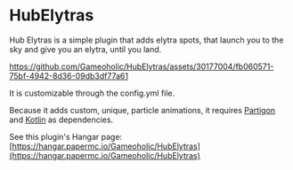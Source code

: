 # HubElytras

Hub Elytras is a simple plugin that adds elytra spots, that launch you to the sky and give you an elytra, until you land. 



https://github.com/Gameoholic/HubElytras/assets/30177004/fb060571-75bf-4942-8d36-09db3df77a61



It is customizable through the config.yml file. 

Because it adds custom, unique, particle animations, it requires [Partigon](https://hangar.papermc.io/Gameoholic/Partigon) and [Kotlin](https://github.com/Gameoholic/PaperKotlin) as dependencies.

See this plugin's Hangar page: [https://hangar.papermc.io/Gameoholic/HubElytras](https://hangar.papermc.io/Gameoholic/HubElytras)

